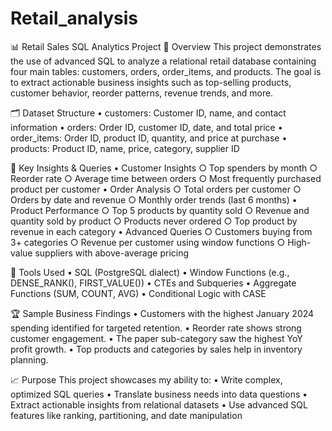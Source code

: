 # Retail_analysis
  📊 Retail Sales SQL Analytics Project
📌 Overview
This project demonstrates the use of advanced SQL to analyze a relational retail database containing four main tables: customers, orders, order_items, and products. The goal is to extract actionable business insights such as top-selling products, customer behavior, reorder patterns, revenue trends, and more.

🗂️ Dataset Structure
	• customers: Customer ID, name, and contact information
	• orders: Order ID, customer ID, date, and total price
	• order_items: Order ID, product ID, quantity, and price at purchase
	• products: Product ID, name, price, category, supplier ID

🎯 Key Insights & Queries
	• Customer Insights
		○ Top spenders by month
		○ Reorder rate
		○ Average time between orders
		○ Most frequently purchased product per customer
	• Order Analysis
		○ Total orders per customer
		○ Orders by date and revenue
		○ Monthly order trends (last 6 months)
	• Product Performance
		○ Top 5 products by quantity sold
		○ Revenue and quantity sold by product
		○ Products never ordered
		○ Top product by revenue in each category
	• Advanced Queries
		○ Customers buying from 3+ categories
		○ Revenue per customer using window functions
		○ High-value suppliers with above-average pricing

🔧 Tools Used
	• SQL (PostgreSQL dialect)
	• Window Functions (e.g., DENSE_RANK(), FIRST_VALUE())
	• CTEs and Subqueries
	• Aggregate Functions (SUM, COUNT, AVG)
	• Conditional Logic with CASE

🏆 Sample Business Findings
	• Customers with the highest January 2024 spending identified for targeted retention.
	• Reorder rate shows strong customer engagement.
	• The paper sub-category saw the highest YoY profit growth.
	• Top products and categories by sales help in inventory planning.

📈 Purpose
This project showcases my ability to:
	• Write complex, optimized SQL queries
	• Translate business needs into data questions
	• Extract actionable insights from relational datasets
	• Use advanced SQL features like ranking, partitioning, and date manipulation
